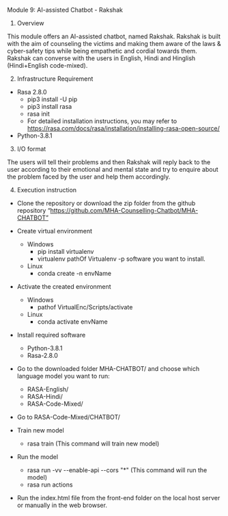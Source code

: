 Module 9: AI-assisted Chatbot - Rakshak


1. Overview


This module offers an AI-assisted chatbot, named Rakshak. Rakshak is built with the aim of counseling the victims and making them aware of the laws & cyber-safety tips while being empathetic and cordial towards them. Rakshak can converse with the users in English, Hindi and Hinglish (Hindi+English code-mixed).


2. Infrastructure Requirement


* Rasa 2.8.0
   * pip3 install -U pip
   * pip3 install rasa
   * rasa init
   * For detailed installation instructions, you may refer to https://rasa.com/docs/rasa/installation/installing-rasa-open-source/
* Python-3.8.1




3. I/O format


The users will tell their problems and then Rakshak will reply back to the user according to their emotional and mental state and try to enquire about the problem faced by the user and help them accordingly.  



4. Execution instruction


* Clone the repository or download the zip folder from the github repository “https://github.com/MHA-Counselling-Chatbot/MHA-CHATBOT”


* Create virtual environment
   * Windows
      * pip install virtualenv 
      * virtualenv  pathOf Virtualenv -p software you want to install.
   * Linux
      * conda create -n envName


* Activate the created environment
   * Windows
      * pathof VirtualEnc/Scripts/activate
   * Linux
      * conda activate envName


* Install required software
   * Python-3.8.1
   * Rasa-2.8.0


* Go to the downloaded folder MHA-CHATBOT/ and choose which language model you want to run:
   * RASA-English/
   * RASA-Hindi/
   * RASA-Code-Mixed/

* Go to RASA-Code-Mixed/CHATBOT/

* Train new model 
   * rasa train (This command will train new model)

* Run the model
   * rasa run -vv --enable-api --cors "*"  (This command will run the model)
   * rasa run actions


* Run the index.html file from the front-end folder  on the local host server or manually in the web browser.


